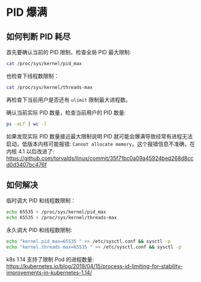 # PID 爆满

## 如何判断 PID 耗尽

首先要确认当前的 PID 限制，检查全局 PID 最大限制:

``` bash
cat /proc/sys/kernel/pid_max
```

也检查下线程数限制：

``` bash
cat /proc/sys/kernel/threads-max
```

再检查下当前用户是否还有 `ulimit` 限制最大进程数。

确认当前实际 PID 数量，检查当前用户的 PID 数量:

``` bash
ps -eLf | wc -l
```

如果发现实际 PID 数量接近最大限制说明 PID 就可能会爆满导致经常有进程无法启动，低版本内核可能报错: `Cannot allocate memory`，这个报错信息不准确，在内核 4.1 以后改进了: https://github.com/torvalds/linux/commit/35f71bc0a09a45924bed268d8ccd0d3407bc476f

## 如何解决

临时调大 PID 和线程数限制：

``` bash
echo 65535 > /proc/sys/kernel/pid_max
echo 65535 > /proc/sys/kernel/threads-max
```

永久调大 PID 和线程数限制:

``` bash
echo "kernel.pid_max=65535 " >> /etc/sysctl.conf && sysctl -p
echo "kernel.threads-max=65535 " >> /etc/sysctl.conf && sysctl -p
```

k8s 1.14 支持了限制 Pod 的进程数量: https://kubernetes.io/blog/2019/04/15/process-id-limiting-for-stability-improvements-in-kubernetes-1.14/
